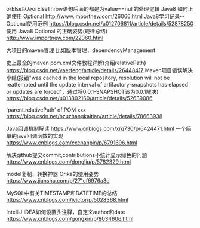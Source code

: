 orElse以及orElseThrow语句后面的都是为value==null的处理逻辑
Java8 如何正确使用 Optional
http://www.importnew.com/26066.html
Java8学习记录--Optional使用范例
https://blog.csdn.net/u012706811/article/details/52878250
使用 Java8 Optional 的正确姿势(规律总结)
http://www.importnew.com/22060.html

大项目的maven管理
比如版本管理，dependencyManagement

史上最全的maven pom.xml文件教程详解(介绍relativePath)
https://blog.csdn.net/yaerfeng/article/details/26448417
Maven项目错误解决小结(报错"was cached in the local repository, 
resolution will not be reattempted until the update interval of artifactory-snapshots has elapsed or updates are forced"，通过将0.0.1-SNAPSHOT该为0.0.1解决)
https://blog.csdn.net/u013802160/article/details/52639086

'parent.relativePath' of POM xxx
https://blog.csdn.net/hzuzhangkaitian/article/details/78663938

Java回调机制解读
https://www.cnblogs.com/xrq730/p/6424471.html
一个简单的java回调函数的实现
https://www.cnblogs.com/cxchanpin/p/6791696.html

解决github提交commit,contributions不统计显示绿色的问题
https://www.cnblogs.com/dongliu/p/5782329.html

model复制、转换神器
Orika的使用姿势
https://www.jianshu.com/p/271cf6976a3d

MySQL中有关TIMESTAMP和DATETIME的总结
https://www.cnblogs.com/ivictor/p/5028368.html

IntelliJ IDEA如何设置头注释，自定义author和date
https://www.cnblogs.com/gongxin/p/8034606.html


